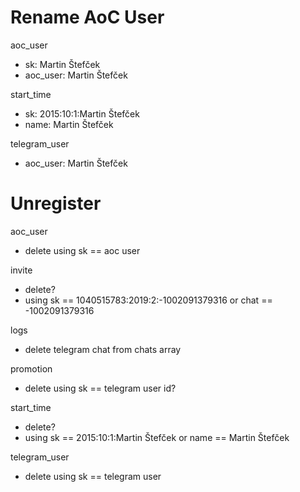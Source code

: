 # Rename AoC User

aoc_user
- sk: Martin Štefček
- aoc_user: Martin Štefček

start_time
 - sk: 2015:10:1:Martin Štefček
 - name: Martin Štefček

telegram_user
 - aoc_user: Martin Štefček

# Unregister

aoc_user
 - delete using sk == aoc user

invite
 - delete?
 - using sk == 1040515783:2019:2:-1002091379316 or chat == -1002091379316

logs
 - delete telegram chat from chats array

promotion
 - delete using sk == telegram user id?

start_time
 - delete?
 - using sk == 2015:10:1:Martin Štefček or name == Martin Štefček

telegram_user
 - delete using sk == telegram user
